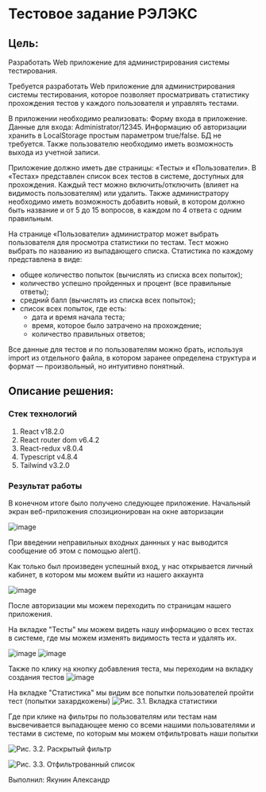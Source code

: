 Тестовое задание РЭЛЭКС
========================
Цель:
------------------------
Разработать Web приложение для администрирования системы тестирования.

Требуется разработать Web приложение для администрирования системы тестирования, которое позволяет просматривать статистику прохождения тестов у каждого пользователя и управлять тестами.

В приложении необходимо реализовать: 
Форму входа в приложение. Данные для входа: Administrator/12345.
Информацию об авторизации хранить в LocalStorage простым параметром true/false. БД не требуется. Также пользователю необходимо иметь возможность выхода из учетной записи.

Приложение должно иметь две страницы: «Тесты» и «Пользователи».
В «Тестах» представлен список всех тестов в системе, доступных для прохождения. Каждый тест можно включить/отключить (влияет на видимость пользователям) или удалить. Также администратору необходимо иметь возможность добавить новый, в котором должно быть название и от 5 до 15 вопросов, в каждом по 4 ответа с одним правильным.

На странице «Пользователи» администратор может выбрать пользователя для просмотра статистики по тестам. Тест можно выбрать по названию из выпадающего списка. Статистика по каждому представлена в виде:
* общее количество попыток (вычислять из списка всех попыток);
* количество успешно пройденных и процент (все правильные ответы);
* средний балл (вычислять из списка всех попыток);
* список всех попыток, где есть:
  + дата и время начала теста;
  + время, которое было затрачено на прохождение;
  + количество правильных ответов;

Все данные для тестов и по пользователям можно брать, используя import из отдельного файла, в котором заранее определена структура и формат — произвольный, но интуитивно понятный.

Описание решения:
------------------------
### Стек технологий
1. React v18.2.0
2. React router dom v6.4.2
3. React-redux v8.0.4
4. Typescript v4.8.4
5. Tailwind v3.2.0

### Результат работы
В конечном итоге было получено следующее приложение.
Начальный экран веб-приложения спозиционирован на окне авторизации

![image](https://user-images.githubusercontent.com/81932920/197656422-d0354651-9c93-42dd-8bb1-2aafccfb7bda.png "Рис. 1.1. Окно авторизации.")

При введении неправильных входных даннных у нас выводится сообщение об этом с помощью alert().

Как только был произведен успешный вход, у нас открывается личный кабинет, в котором мы можем выйти из нашего аккаунта

![image](https://user-images.githubusercontent.com/81932920/197657513-6293e76d-195c-4e2f-b011-c18479dfe2bd.png "Рис. 1.2. Окно личного кабинета.")

После авторизации мы можем переходить по страницам нашего приложения. 

На вкладке "Тесты" мы можем видеть нашу информацию о всех тестах в системе, где мы можем изменять видимость теста и удалять их.

![image](https://user-images.githubusercontent.com/81932920/197658039-ce50b639-7fc1-4ad6-81e7-ec7a503154f0.png "Рис. 2.1. Вкладка с тестами (1)")
![image](https://user-images.githubusercontent.com/81932920/197658057-e0e26b43-cfac-442f-9512-4e0f8903e2b4.png "Рис. 2.2. Вкладка с тестами (2)")
 
Также по клику на кнопку добавления теста, мы переходим на вкладку создания тестов 
![image](https://user-images.githubusercontent.com/81932920/197658204-8ed2d77a-6c47-4acd-b3e9-d059347ec505.png "Рис. 2.3. Вкладка добавления тестов.")

На вкладке "Статистика" мы видим все попытки пользователей пройти тест (попытки захардкожены)
![](https://user-images.githubusercontent.com/81932920/197658643-ed1a0cf3-b9e6-4374-8936-2bfd06ca8ffe.png "Рис. 3.1. Вкладка статистики")

Где при клике на фильтры по пользователям или тестам нам высвечивается выпадающее меню со всеми нашими пользователями и тестами в системе, по которым мы можем отфильтровать наши попытки

![](https://user-images.githubusercontent.com/81932920/197658861-94e2423d-5963-49cd-889c-dc524e2882ea.png "Рис. 3.2. Раскрытый фильтр") 

![](https://user-images.githubusercontent.com/81932920/197658913-44ddcfa2-a6c1-4d3e-95c4-614fb41f4960.png "Рис. 3.3. Отфильтрованный список")



Выполнил: Якунин Александр
